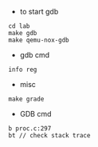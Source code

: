 * to start gdb
```
cd lab
make gdb
make qemu-nox-gdb
```

* gdb cmd
```
info reg
```

* misc
```
make grade
```

* GDB cmd
```
b proc.c:297
bt // check stack trace
```